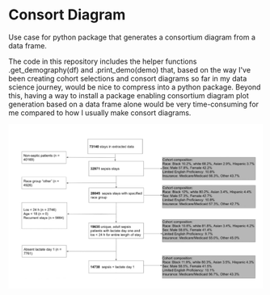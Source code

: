 # Consort Diagram
Use case for python package that generates a consortium diagram from a data frame. 

The code in this repository includes the helper functions .get_demography(df) and .print_demo(demo) that, based on the way I've been creating cohort selections and consort diagrams so far in my data science journey, would be nice to compress into a python package. Beyond this, having a way to install a package enabling consortium diagram plot generation based on a data frame alone would be very time-consuming for me compared to how I usually make consort diagrams. 


![Consortium diagram](src/image/consortium_diagram.jpeg)
